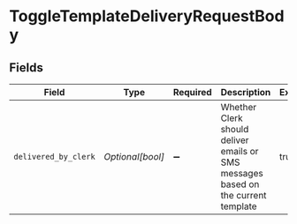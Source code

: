 # ToggleTemplateDeliveryRequestBody


## Fields

| Field                                                                             | Type                                                                              | Required                                                                          | Description                                                                       | Example                                                                           |
| --------------------------------------------------------------------------------- | --------------------------------------------------------------------------------- | --------------------------------------------------------------------------------- | --------------------------------------------------------------------------------- | --------------------------------------------------------------------------------- |
| `delivered_by_clerk`                                                              | *Optional[bool]*                                                                  | :heavy_minus_sign:                                                                | Whether Clerk should deliver emails or SMS messages based on the current template | true                                                                              |